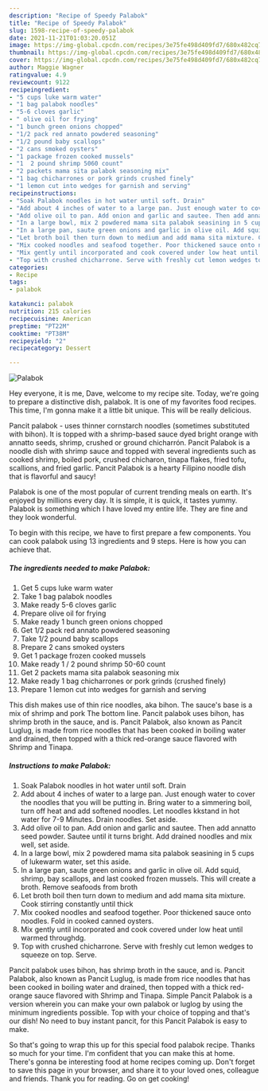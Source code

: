 ```yaml
---
description: "Recipe of Speedy Palabok"
title: "Recipe of Speedy Palabok"
slug: 1598-recipe-of-speedy-palabok
date: 2021-11-21T01:03:20.051Z
image: https://img-global.cpcdn.com/recipes/3e75fe498d409fd7/680x482cq70/palabok-recipe-main-photo.jpg
thumbnail: https://img-global.cpcdn.com/recipes/3e75fe498d409fd7/680x482cq70/palabok-recipe-main-photo.jpg
cover: https://img-global.cpcdn.com/recipes/3e75fe498d409fd7/680x482cq70/palabok-recipe-main-photo.jpg
author: Maggie Wagner
ratingvalue: 4.9
reviewcount: 9122
recipeingredient:
- "5 cups luke warm water"
- "1 bag palabok noodles"
- "5-6 cloves garlic"
- " olive oil for frying"
- "1 bunch green onions chopped"
- "1/2 pack red annato powdered seasoning"
- "1/2 pound baby scallops"
- "2 cans smoked oysters"
- "1 package frozen cooked mussels"
- "1  2 pound shrimp 5060 count"
- "2 packets mama sita palabok seasoning mix"
- "1 bag chicharrones or pork grinds crushed finely"
- "1 lemon cut into wedges for garnish and serving"
recipeinstructions:
- "Soak Palabok noodles in hot water until soft. Drain"
- "Add about 4 inches of water to a large pan. Just enough water to cover the noodles that you will be putting in. Bring water to a simmering boil, turn off heat and add softened noodles. Let noodles kkstand in hot water for 7-9 Minutes. Drain noodles. Set aside."
- "Add olive oil to pan. Add onion and garlic and sautee. Then add annatto seed powder. Sautee until it turns bright. Add drained noodles and mix well, set aside."
- "In a large bowl, mix 2 powdered mama sita palabok seasining in 5 cups of lukewarm water, set this aside."
- "In a large pan, saute green onions and garlic in olive oil. Add squid, shrimp, bay scallops, and last cooked frozen mussels. This will create a broth. Remove seafoods from broth"
- "Let broth boil then turn down to medium and add mama sita mixture. Cook stirring constantly until thick"
- "Mix cooked noodles and seafood together. Poor thickened sauce onto noodles. Fold in cooked canned oysters."
- "Mix gently until incorporated and cook covered under low heat until warmed throughdg."
- "Top with crushed chicharrone. Serve with freshly cut lemon wedges to squeeze on top. Serve."
categories:
- Recipe
tags:
- palabok

katakunci: palabok 
nutrition: 215 calories
recipecuisine: American
preptime: "PT22M"
cooktime: "PT38M"
recipeyield: "2"
recipecategory: Dessert

---
```



![Palabok](https://img-global.cpcdn.com/recipes/3e75fe498d409fd7/680x482cq70/palabok-recipe-main-photo.jpg)

Hey everyone, it is me, Dave, welcome to my recipe site. Today, we're going to prepare a distinctive dish, palabok. It is one of my favorites food recipes. This time, I'm gonna make it a little bit unique. This will be really delicious.

Pancit palabok - uses thinner cornstarch noodles (sometimes substituted with bihon). It is topped with a shrimp-based sauce dyed bright orange with annatto seeds, shrimp, crushed or ground chicharrón. Pancit Palabok is a noodle dish with shrimp sauce and topped with several ingredients such as cooked shrimp, boiled pork, crushed chicharon, tinapa flakes, fried tofu, scallions, and fried garlic. Pancit Palabok is a hearty Filipino noodle dish that is flavorful and saucy!

Palabok is one of the most popular of current trending meals on earth. It's enjoyed by millions every day. It is simple, it is quick, it tastes yummy. Palabok is something which I have loved my entire life. They are fine and they look wonderful.


To begin with this recipe, we have to first prepare a few components. You can cook palabok using 13 ingredients and 9 steps. Here is how you can achieve that.

<!--inarticleads1-->

##### The ingredients needed to make Palabok:

1. Get 5 cups luke warm water
1. Take 1 bag palabok noodles
1. Make ready 5-6 cloves garlic
1. Prepare  olive oil for frying
1. Make ready 1 bunch green onions chopped
1. Get 1/2 pack red annato powdered seasoning
1. Take 1/2 pound baby scallops
1. Prepare 2 cans smoked oysters
1. Get 1 package frozen cooked mussels
1. Make ready 1 / 2 pound shrimp 50-60 count
1. Get 2 packets mama sita palabok seasoning mix
1. Make ready 1 bag chicharrones or pork grinds (crushed finely)
1. Prepare 1 lemon cut into wedges for garnish and serving


This dish makes use of thin rice noodles, aka bihon. The sauce&#39;s base is a mix of shrimp and pork The bottom line. Pancit palabok uses bihon, has shrimp broth in the sauce, and is. Pancit Palabok, also known as Pancit Luglug, is made from rice noodles that has been cooked in boiling water and drained, then topped with a thick red-orange sauce flavored with Shrimp and Tinapa. 

<!--inarticleads2-->

##### Instructions to make Palabok:

1. Soak Palabok noodles in hot water until soft. Drain
1. Add about 4 inches of water to a large pan. Just enough water to cover the noodles that you will be putting in. Bring water to a simmering boil, turn off heat and add softened noodles. Let noodles kkstand in hot water for 7-9 Minutes. Drain noodles. Set aside.
1. Add olive oil to pan. Add onion and garlic and sautee. Then add annatto seed powder. Sautee until it turns bright. Add drained noodles and mix well, set aside.
1. In a large bowl, mix 2 powdered mama sita palabok seasining in 5 cups of lukewarm water, set this aside.
1. In a large pan, saute green onions and garlic in olive oil. Add squid, shrimp, bay scallops, and last cooked frozen mussels. This will create a broth. Remove seafoods from broth
1. Let broth boil then turn down to medium and add mama sita mixture. Cook stirring constantly until thick
1. Mix cooked noodles and seafood together. Poor thickened sauce onto noodles. Fold in cooked canned oysters.
1. Mix gently until incorporated and cook covered under low heat until warmed throughdg.
1. Top with crushed chicharrone. Serve with freshly cut lemon wedges to squeeze on top. Serve.


Pancit palabok uses bihon, has shrimp broth in the sauce, and is. Pancit Palabok, also known as Pancit Luglug, is made from rice noodles that has been cooked in boiling water and drained, then topped with a thick red-orange sauce flavored with Shrimp and Tinapa. Simple Pancit Palabok is a version wherein you can make your own palabok or luglog by using the minimum ingredients possible. Top with your choice of topping and that&#39;s our dish! No need to buy instant pancit, for this Pancit Palabok is easy to make. 

So that's going to wrap this up for this special food palabok recipe. Thanks so much for your time. I'm confident that you can make this at home. There's gonna be interesting food at home recipes coming up. Don't forget to save this page in your browser, and share it to your loved ones, colleague and friends. Thank you for reading. Go on get cooking!
